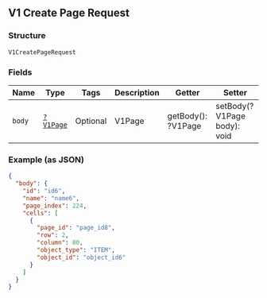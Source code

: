 ## V1 Create Page Request

### Structure

`V1CreatePageRequest`

### Fields

| Name | Type | Tags | Description | Getter | Setter |
|  --- | --- | --- | --- | --- | --- |
| `body` | [`?V1Page`](/doc/models/v1-page.md) | Optional | V1Page | getBody(): ?V1Page | setBody(?V1Page body): void |

### Example (as JSON)

```json
{
  "body": {
    "id": "id6",
    "name": "name6",
    "page_index": 224,
    "cells": [
      {
        "page_id": "page_id8",
        "row": 2,
        "column": 80,
        "object_type": "ITEM",
        "object_id": "object_id6"
      }
    ]
  }
}
```

